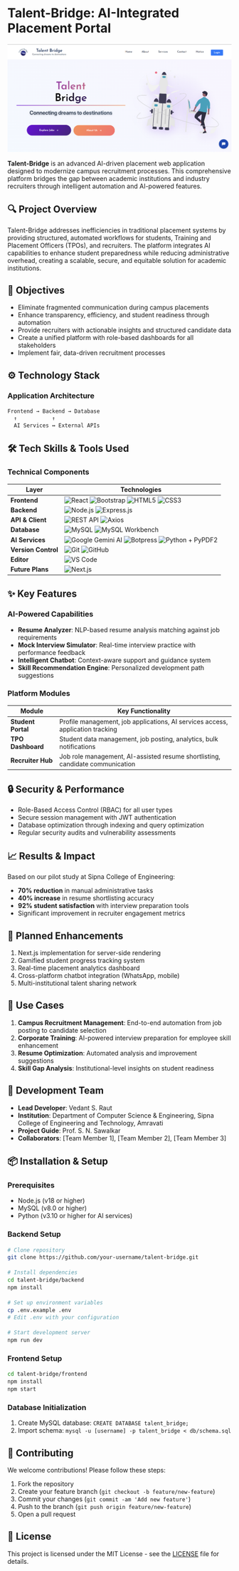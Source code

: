# Talent-Bridge: AI-Integrated Placement Portal

![Project Banner](https://raw.githubusercontent.com/VEDANTSUNILRAUT/talent-bridge/main/frontend/public/Banner.png)


**Talent-Bridge** is an advanced AI-driven placement web application designed to modernize campus recruitment processes. This comprehensive platform bridges the gap between academic institutions and industry recruiters through intelligent automation and AI-powered features.

## 🔍 Project Overview

Talent-Bridge addresses inefficiencies in traditional placement systems by providing structured, automated workflows for students, Training and Placement Officers (TPOs), and recruiters. The platform integrates AI capabilities to enhance student preparedness while reducing administrative overhead, creating a scalable, secure, and equitable solution for academic institutions.

## 🎯 Objectives

- Eliminate fragmented communication during campus placements
- Enhance transparency, efficiency, and student readiness through automation
- Provide recruiters with actionable insights and structured candidate data
- Create a unified platform with role-based dashboards for all stakeholders
- Implement fair, data-driven recruitment processes

## ⚙️ Technology Stack

### Application Architecture
```
Frontend → Backend → Database
  ↑           ↑
  AI Services ↔ External APIs
```
## 🛠️ Tech Skills & Tools Used

### Technical Components

| Layer               | Technologies |
|---------------------|--------------|
| **Frontend**        | <img src="https://img.shields.io/badge/React-%2361DAFB?style=for-the-badge&logo=react&logoColor=black" alt="React" /> <img src="https://img.shields.io/badge/Bootstrap-%23563D7C?style=for-the-badge&logo=bootstrap&logoColor=white" alt="Bootstrap" /> <img src="https://img.shields.io/badge/HTML5-%23E34F26?style=for-the-badge&logo=html5&logoColor=white" alt="HTML5" /> <img src="https://img.shields.io/badge/CSS3-%231572B6?style=for-the-badge&logo=css3&logoColor=white" alt="CSS3" /> |
| **Backend**         | <img src="https://img.shields.io/badge/Node.js-%23339933?style=for-the-badge&logo=node.js&logoColor=white" alt="Node.js" /> <img src="https://img.shields.io/badge/Express.js-%23000000?style=for-the-badge&logo=express&logoColor=white" alt="Express.js" /> |
| **API & Client**    | <img src="https://img.shields.io/badge/REST%20API-%23000000?style=for-the-badge&logo=api&logoColor=white" alt="REST API" /> <img src="https://img.shields.io/badge/Axios-%230087C1?style=for-the-badge&logo=axios&logoColor=white" alt="Axios" /> |
| **Database**        | <img src="https://img.shields.io/badge/MySQL-%2300758F?style=for-the-badge&logo=mysql&logoColor=white" alt="MySQL" /> <img src="https://img.shields.io/badge/MySQL%20Workbench-4479A1?style=for-the-badge&logo=mysql&logoColor=white" alt="MySQL Workbench" /> |
| **AI Services**     | <img src="https://img.shields.io/badge/Gemini%20AI-by%20Google-blue?style=for-the-badge&logo=google&logoColor=white" alt="Google Gemini AI" /> <img src="https://img.shields.io/badge/Botpress-%2300AEEF?style=for-the-badge&logo=chatbot&logoColor=white" alt="Botpress" /> <img src="https://img.shields.io/badge/Python%20Library-PyPDF2-306998?style=for-the-badge&logo=python&logoColor=white" alt="Python + PyPDF2" /> |
| **Version Control** | <img src="https://img.shields.io/badge/Git-%23F05032?style=for-the-badge&logo=git&logoColor=white" alt="Git" /> <img src="https://img.shields.io/badge/GitHub-%23121011?style=for-the-badge&logo=github&logoColor=white" alt="GitHub" /> |
| **Editor**          | <img src="https://img.shields.io/badge/VSCode-%23007ACC?style=for-the-badge&logo=visual-studio-code&logoColor=white" alt="VS Code" /> |
| **Future Plans**    | <img src="https://img.shields.io/badge/Next.js-%23000000?style=for-the-badge&logo=next.js&logoColor=white" alt="Next.js" /> |

 

## ✨ Key Features

### AI-Powered Capabilities
- **Resume Analyzer**: NLP-based resume analysis matching against job requirements
- **Mock Interview Simulator**: Real-time interview practice with performance feedback
- **Intelligent Chatbot**: Context-aware support and guidance system
- **Skill Recommendation Engine**: Personalized development path suggestions

### Platform Modules
| Module               | Key Functionality                                                                 |
|----------------------|-----------------------------------------------------------------------------------|
| **Student Portal**   | Profile management, job applications, AI services access, application tracking    |
| **TPO Dashboard**    | Student data management, job posting, analytics, bulk notifications               |
| **Recruiter Hub**    | Job role management, AI-assisted resume shortlisting, candidate communication     |

## 🔒 Security & Performance
- Role-Based Access Control (RBAC) for all user types
- Secure session management with JWT authentication
- Database optimization through indexing and query optimization
- Regular security audits and vulnerability assessments

## 📈 Results & Impact
Based on our pilot study at Sipna College of Engineering:
- **70% reduction** in manual administrative tasks
- **40% increase** in resume shortlisting accuracy
- **92% student satisfaction** with interview preparation tools
- Significant improvement in recruiter engagement metrics

## 🚀 Planned Enhancements
1. Next.js implementation for server-side rendering
2. Gamified student progress tracking system
3. Real-time placement analytics dashboard
4. Cross-platform chatbot integration (WhatsApp, mobile)
5. Multi-institutional talent sharing network

## 🧪 Use Cases
1. **Campus Recruitment Management**: End-to-end automation from job posting to candidate selection
2. **Corporate Training**: AI-powered interview preparation for employee skill enhancement
3. **Resume Optimization**: Automated analysis and improvement suggestions
4. **Skill Gap Analysis**: Institutional-level insights on student readiness

## 👥 Development Team
- **Lead Developer**: Vedant S. Raut
- **Institution**: Department of Computer Science & Engineering, Sipna College of Engineering and Technology, Amravati
- **Project Guide**: Prof. S. N. Sawalkar
- **Collaborators**: [Team Member 1], [Team Member 2], [Team Member 3]

## 📦 Installation & Setup

### Prerequisites
- Node.js (v18 or higher)
- MySQL (v8.0 or higher)
- Python (v3.10 or higher for AI services)

### Backend Setup
```bash
# Clone repository
git clone https://github.com/your-username/talent-bridge.git

# Install dependencies
cd talent-bridge/backend
npm install

# Set up environment variables
cp .env.example .env
# Edit .env with your configuration

# Start development server
npm run dev
```

### Frontend Setup
```bash
cd talent-bridge/frontend
npm install
npm start
```

### Database Initialization
1. Create MySQL database: `CREATE DATABASE talent_bridge;`
2. Import schema: `mysql -u [username] -p talent_bridge < db/schema.sql`

## 🤝 Contributing
We welcome contributions! Please follow these steps:
1. Fork the repository
2. Create your feature branch (`git checkout -b feature/new-feature`)
3. Commit your changes (`git commit -am 'Add new feature'`)
4. Push to the branch (`git push origin feature/new-feature`)
5. Open a pull request

## 📄 License
This project is licensed under the MIT License - see the [LICENSE](LICENSE) file for details.
